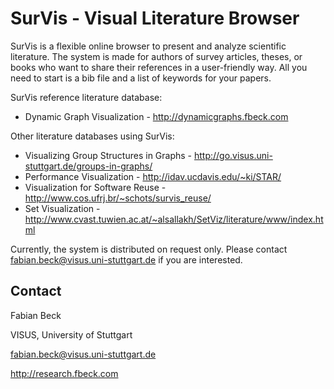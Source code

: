 # SurVis - Visual Literature Browser

SurVis is a flexible online browser to present and analyze scientific literature. The system is made for authors of survey articles, theses, or books who want to share their references in a user-friendly way. All you need to start is a bib file and a list of keywords for your papers.

SurVis reference literature database:

* Dynamic Graph Visualization - http://dynamicgraphs.fbeck.com
 
Other literature databases using SurVis:

* Visualizing Group Structures in Graphs - http://go.visus.uni-stuttgart.de/groups-in-graphs/
* Performance Visualization - http://idav.ucdavis.edu/~ki/STAR/
* Visualization for Software Reuse - http://www.cos.ufrj.br/~schots/survis_reuse/
* Set Visualization - http://www.cvast.tuwien.ac.at/~alsallakh/SetViz/literature/www/index.html

Currently, the system is distributed on request only. Please contact fabian.beck@visus.uni-stuttgart.de if you are interested.

## Contact

Fabian Beck

VISUS, University of Stuttgart

fabian.beck@visus.uni-stuttgart.de

http://research.fbeck.com
